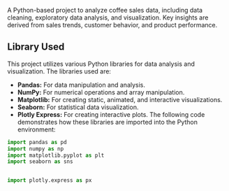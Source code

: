 A Python-based project to analyze coffee sales data, including data cleaning, exploratory data analysis, and visualization. Key insights are derived from sales trends, customer behavior, and product performance.
## Library Used
This project utilizes various Python libraries for data analysis and visualization.
The libraries used are:
* **Pandas:** For data manipulation and analysis.
* **NumPy:** For numerical operations and array manipulation.
* **Matplotlib:** For creating static, animated, and interactive visualizations.
* **Seaborn:** For statistical data visualization.
* **Plotly Express:** For creating interactive plots.
The following code demonstrates how these libraries are imported into the Python environment:
```python
import pandas as pd
import numpy as np
import matplotlib.pyplot as plt
import seaborn as sns


import plotly.express as px